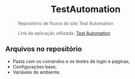 # <h1 align="center">TestAutomation</h1>

> Repositório de fluxos do site Test Automation

> Link da aplicação utilizada: [Test Automation](https://github.com/eloi-taniguti/test-automation)

## Arquivos no repositório

+ Pasta com os comandos e os testes de login e páginas;
+ Configurações base;
+ Variáveis de ambiente.
